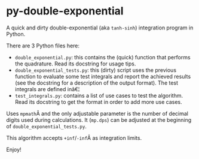 # py-double-exponential

A quick and dirty double-exponential (aka `tanh-sinh`) integration program in Python.

There are 3 Python files here:

- `double_exponential.py`: this contains the (quick) function that performs the quadrature. Read its docstring for usage tips.
- `double_exponential_tests.py`: this (dirty) script uses the previous function to evaluate some test integrals and report the achieved results (see the docstring for a description of the output format). The test integrals are defined inâ€¦
- `test_integrals.py`: contains a list of use cases to test the algorithm. Read its docstring to get the format in order to add more use cases.

Uses `mpmath`Â and the only adjustable parameter is the number of decimal digits used during calculations. It (`mp.dps`) can be adjusted at the beginning of `double_exponential_tests.py`.

This algorithm accepts `+inf`/`-inf`Â as integration limits.

Enjoy!

